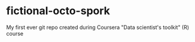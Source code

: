 # fictional-octo-spork
My first ever git repo created during Coursera "Data scientist's toolkit" (R) course 
